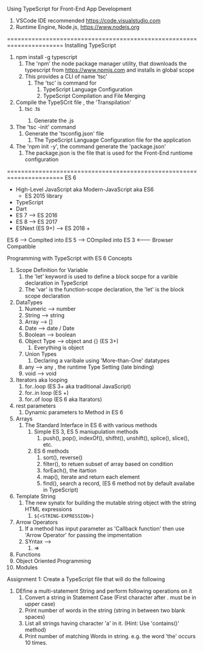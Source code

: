 Using TypeScript for Front-End App Development
1. VSCode IDE  recommended https://code.visualstudio.com
2. Runtime Engine, Node.js, https://www.nodejs.org

======================================================================
Installing TypeScript
1. npm install -g typescript
   1. The 'npm' the node package manager utility, that downloads the typescript from https://www.npmjs.com and installs in global scope
   2. This provides a CLI of name 'tsc'
      1. The 'tsc' is command for 
         1. TypeScript Language Configuration
         2. TypeScript Compilation and File Merging
2. Compile the TypeSCrit file , the 'Transpilation'
   1. tsc <SOURCE-FILE>.ts
      1. Generate the <SOURCE-FILE>.js
3. The 'tsc -init' command
   1. Generate the 'tsconfig.json' file
      1. The TypeScript Language Configuration file for the application
4. The 'npm init -y', the command generate  the 'package.json'
   1. The package.json is the file that is used for the Front-End runtiome configuration

======================================================================
ES 6
- High-Level JavaScript aka Modern-JavaScript aka ES6
  - ES 2015 library
- TypeScript
- Dart
- ES 7 --> ES 2016
- ES 8 --> ES 2017
- ESNext (ES 9+) --> ES 2018 +

ES 6 --> Complted into  ES 5 --> COmpiled into ES 3 <--- Browser Compatible

Programming with TypeScript with ES 6 Concepts
1. Scope Definition for Variable
   1. the 'let' keyword is used to define a block socpe for a varible declaration in TypeScript
   2. The 'var' is the function-scope declaration, the 'let' is the block scope declaration  
2. DataTypes
   1. Numeric --> number
   2. String --> string
   3. Array --> []
   4. Date --> date / Date
   5. Boolean --> boolean
   6. Object Type --> object and {} (ES 3+)
      1. Everything is object
   7. Union Types
      1. Declaring a varibale using 'More-than-One' datatypes 
   8. any --> any , the runtime Type Setting (late binding)
   9.  void --> void
3.  Iterators aka looping
    1.  for..loop (ES 3+ aka traditional JavaScript)
    2.  for..in loop (ES +)
    3.  for..of loop (ES 6 aka Itarators)
4.  rest parameters
    1.  Dynamic parameters to Method in ES  6
5. Arrays
   1. The Standard Interface in ES 6 with various methods
      1. Simple ES 3, ES 5 maniupulation methods
         1. push(), pop(), indexOf(), shifht(), unshift(), splice(), slice(), etc.
      2. ES 6 methods
         1. sort(), reverse()
         2. filter(), to retuen subset of array  based on condition
         3. forEach(), the itartion
         4. map(), iterate and return each element
         5. find(), search a record, (ES 6 method not by default availabe in TypeScript)    
6. Template String
   1. The new synatx for building the mutable string object with the string HTML expressions
      1. `${<STRING-EXPRESSION>}`
7. Arrow Operators
   1. If a method has input parameter as 'Callback function' then use 'Arrow Operator' for passing the impmentation
   2. SYntax -->
      1. => 
8. Functions
9.  Object Oriented Programming
10. Modules

Assignment 1: 
Create a TypeScript file that will do the following
1. DEfine a multi-statement String and perform following operations on it
   1. Convert a string in Statement Case (First character after . must be in upper case)
   2. Print number of words in the string (string in between two blank spaces)
   3. List all strings having character 'a' in it. (Hint: Use 'contains()' method)
   4. Print number of matching Words in string. e.g. the word 'the' occurs 10 times.  